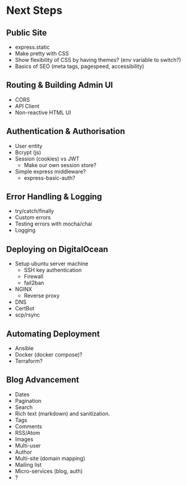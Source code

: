 # Next Steps

## Public Site

* express.static
* Make pretty with CSS
* Show flexibility of CSS by having themes?  (env variable to switch?)
* Basics of SEO (meta tags, pagespeed, accessibility)

## Routing & Building Admin UI

* CORS
* API Client
* Non-reactive HTML UI

## Authentication & Authorisation

* User entity
* Bcrypt (js)
* Session (cookies) vs JWT
  * Make our own session store?
* Simple express middleware?
  * express-basic-auth?

## Error Handling & Logging

* try/catch/finally
* Custom errors
* Testing errors with mocha/chai
* Logging

## Deploying on DigitalOcean

* Setup ubuntu server machine
  * SSH key authentication
  * Firewall
  * fail2ban
* NGINX
  * Reverse proxy
* DNS
* CertBot
* scp/rsync

## Automating Deployment

* Ansible
* Docker (docker compose)?
* Terraform?

## Blog Advancement

* Dates
* Pagination
* Search
* Rich text (markdown) and sanitization.
* Tags
* Comments
* RSS/Atom
* Images
* Multi-user
* Author
* Multi-site (domain mapping)
* Mailing list
* Micro-services (blog, auth)
* ?